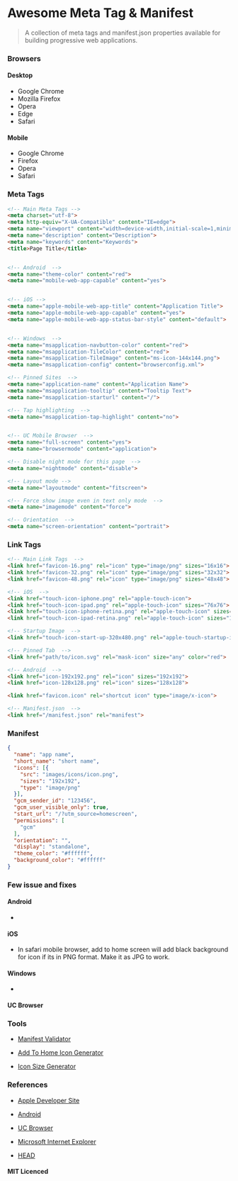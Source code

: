 # Awesome Meta Tag & Manifest

> A collection of meta tags and manifest.json properties available for building progressive web applications.

### Browsers

#### Desktop

 - Google Chrome
 - Mozilla Firefox
 - Opera
 - Edge
 - Safari

#### Mobile

 - Google Chrome
 - Firefox
 - Opera
 - Safari

### Meta Tags

```html
<!-- Main Meta Tags -->
<meta charset="utf-8">
<meta http-equiv="X-UA-Compatible" content="IE=edge">
<meta name="viewport" content="width=device-width,initial-scale=1,minimum-scale=1,maximum-scale=1,user-scalable=no">
<meta name="description" content="Description">
<meta name="keywords" content="Keywords">
<title>Page Title</title>


<!-- Android  -->
<meta name="theme-color" content="red">
<meta name="mobile-web-app-capable" content="yes">


<!-- iOS -->
<meta name="apple-mobile-web-app-title" content="Application Title">
<meta name="apple-mobile-web-app-capable" content="yes">
<meta name="apple-mobile-web-app-status-bar-style" content="default">


<!-- Windows  -->
<meta name="msapplication-navbutton-color" content="red">
<meta name="msapplication-TileColor" content="red">
<meta name="msapplication-TileImage" content="ms-icon-144x144.png">
<meta name="msapplication-config" content="browserconfig.xml">

<!-- Pinned Sites  -->
<meta name="application-name" content="Application Name">
<meta name="msapplication-tooltip" content="Tooltip Text">
<meta name="msapplication-starturl" content="/">

<!-- Tap highlighting  -->
<meta name="msapplication-tap-highlight" content="no">


<!-- UC Mobile Browser  -->
<meta name="full-screen" content="yes">
<meta name="browsermode" content="application">

<!-- Disable night mode for this page  -->
<meta name="nightmode" content="disable">

<!-- Layout mode -->
<meta name="layoutmode" content="fitscreen">

<!-- Force show image even in text only mode  -->
<meta name="imagemode" content="force">

<!-- Orientation  -->
<meta name="screen-orientation" content="portrait">
```

### Link Tags
```html
<!-- Main Link Tags  -->
<link href="favicon-16.png" rel="icon" type="image/png" sizes="16x16">
<link href="favicon-32.png" rel="icon" type="image/png" sizes="32x32">
<link href="favicon-48.png" rel="icon" type="image/png" sizes="48x48">

<!-- iOS  -->
<link href="touch-icon-iphone.png" rel="apple-touch-icon">
<link href="touch-icon-ipad.png" rel="apple-touch-icon" sizes="76x76">
<link href="touch-icon-iphone-retina.png" rel="apple-touch-icon" sizes="120x120">
<link href="touch-icon-ipad-retina.png" rel="apple-touch-icon" sizes="152x152">

<!-- Startup Image  -->
<link href="touch-icon-start-up-320x480.png" rel="apple-touch-startup-image">

<!-- Pinned Tab  -->
<link href="path/to/icon.svg" rel="mask-icon" size="any" color="red">

<!-- Android  -->
<link href="icon-192x192.png" rel="icon" sizes="192x192">
<link href="icon-128x128.png" rel="icon" sizes="128x128">

<link href="favicon.icon" rel="shortcut icon" type="image/x-icon">

<!-- Manifest.json  -->
<link href="/manifest.json" rel="manifest">
```


### Manifest
```json
{
  "name": "app name",
  "short_name": "short name",
  "icons": [{
    "src": "images/icons/icon.png",
    "sizes": "192x192",
    "type": "image/png"
  }],
  "gcm_sender_id": "123456",
  "gcm_user_visible_only": true,
  "start_url": "/?utm_source=homescreen",
  "permissions": [
    "gcm"
  ],
  "orientation": "",
  "display": "standalone",
  "theme_color": "#ffffff",
  "background_color": "#ffffff"
}
```

### Few issue and fixes

#### Android

-

#### iOS

- In safari mobile browser, add to home screen will add black background for icon if its in PNG format. Make it as JPG to work.

#### Windows

-

#### UC Browser


### Tools

- [Manifest Validator](https://manifest-validator.appspot.com)

- [Add To Home Icon Generator](https://romannurik.github.io/AndroidAssetStudio/index.html)

- [Icon Size Generator](http://realfavicongenerator.net/)

### References

- [Apple Developer Site](https://developer.apple.com/library/ios/documentation/AppleApplications/Reference/SafariWebContent/ConfiguringWebApplications/ConfiguringWebApplications.html)

- [Android](https://developer.chrome.com/multidevice/android/installtohomescreen)

- [UC Browser](http://www.uc.cn/download/UCBrowser_U3_API.doc)

- [Microsoft Internet Explorer](https://github.com/joshbuchea/HEAD#microsoft-internet-explorer )

- [HEAD](https://github.com/joshbuchea/HEAD)


#### MIT Licenced
